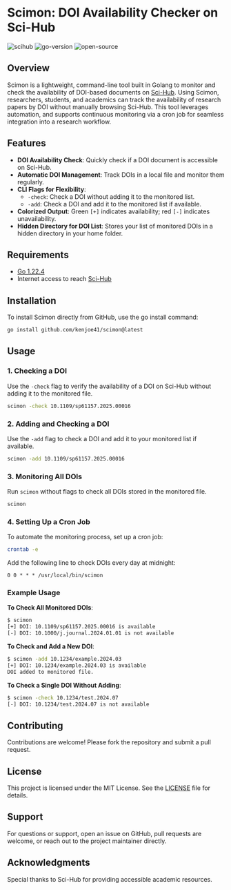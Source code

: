 # Scimon: DOI Availability Checker on Sci-Hub

![scihub](https://img.shields.io/badge/Sci--Hub-DOI%20Checker-blue)
![go-version](https://img.shields.io/badge/Go-1.22.4-green)
![open-source](https://img.shields.io/badge/Open%20Source-Yes-brightgreen)

## Overview

Scimon is a lightweight, command-line tool built in Golang to monitor and check the availability of DOI-based documents on [Sci-Hub](https://sci-hub.se). Using Scimon, researchers, students, and academics can track the availability of research papers by DOI without manually browsing Sci-Hub. This tool leverages automation, and supports continuous monitoring via a cron job for seamless integration into a research workflow.

## Features

- **DOI Availability Check**: Quickly check if a DOI document is accessible on Sci-Hub.
- **Automatic DOI Management**: Track DOIs in a local file and monitor them regularly.
- **CLI Flags for Flexibility**:
  - `-check`: Check a DOI without adding it to the monitored list.
  - `-add`: Check a DOI and add it to the monitored list if available.
- **Colorized Output**: Green `[+]` indicates availability; red `[-]` indicates unavailability.
- **Hidden Directory for DOI List**: Stores your list of monitored DOIs in a hidden directory in your home folder.
  
## Requirements

- [Go 1.22.4](https://golang.org/doc/go1.22)
- Internet access to reach [Sci-Hub](https://sci-hub.se)

## Installation
To install Scimon directly from GitHub, use the go install command:

```bash
go install github.com/kenjoe41/scimon@latest
```
## Usage

### 1. Checking a DOI
Use the `-check` flag to verify the availability of a DOI on Sci-Hub without adding it to the monitored file.
```bash
scimon -check 10.1109/sp61157.2025.00016
```

### 2. Adding and Checking a DOI
Use the `-add` flag to check a DOI and add it to your monitored list if available.
```bash
scimon -add 10.1109/sp61157.2025.00016
```

### 3. Monitoring All DOIs
Run `scimon` without flags to check all DOIs stored in the monitored file.
```bash
scimon
```

### 4. Setting Up a Cron Job
To automate the monitoring process, set up a cron job:

```bash
crontab -e
```

Add the following line to check DOIs every day at midnight:
```cron
0 0 * * * /usr/local/bin/scimon
```

### Example Usage

**To Check All Monitored DOIs**:
```bash
$ scimon
[+] DOI: 10.1109/sp61157.2025.00016 is available
[-] DOI: 10.1000/j.journal.2024.01.01 is not available
```

**To Check and Add a New DOI**:
```bash
$ scimon -add 10.1234/example.2024.03
[+] DOI: 10.1234/example.2024.03 is available
DOI added to monitored file.
```

**To Check a Single DOI Without Adding**:
```bash
$ scimon -check 10.1234/test.2024.07
[-] DOI: 10.1234/test.2024.07 is not available
```

## Contributing

Contributions are welcome! Please fork the repository and submit a pull request.

## License

This project is licensed under the MIT License. See the [LICENSE](LICENSE) file for details.

## Support

For questions or support, open an issue on GitHub, pull requests are welcome, or reach out to the project maintainer directly. 

## Acknowledgments

Special thanks to Sci-Hub for providing accessible academic resources.